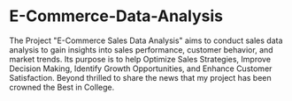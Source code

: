 # E-Commerce-Data-Analysis
The Project "E-Commerce Sales Data Analysis" aims to conduct sales data analysis to gain insights into sales performance, customer behavior, and market trends. Its purpose is to help Optimize Sales Strategies, Improve Decision Making, Identify Growth Opportunities, and Enhance Customer Satisfaction. Beyond thrilled to share the news that my project has been crowned the Best in College.
